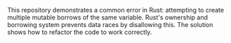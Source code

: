 This repository demonstrates a common error in Rust: attempting to create multiple mutable borrows of the same variable.  Rust's ownership and borrowing system prevents data races by disallowing this. The solution shows how to refactor the code to work correctly.